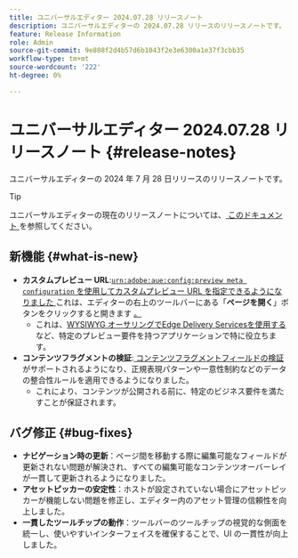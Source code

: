 ```yaml
---
title: ユニバーサルエディター 2024.07.28 リリースノート
description: ユニバーサルエディターの 2024.07.28 リリースのリリースノートです。
feature: Release Information
role: Admin
source-git-commit: 9e808f2d4b57d6b1043f2e3e6300a1e37f3cbb35
workflow-type: tm+mt
source-wordcount: '222'
ht-degree: 0%

---
```



# ユニバーサルエディター 2024.07.28 リリースノート {#release-notes}

ユニバーサルエディターの 2024 年 7 月 28 日リリースのリリースノートです。

>[!TIP]
>
>ユニバーサルエディターの現在のリリースノートについては、[ このドキュメント ](/help/release-notes/universal-editor/current.md) を参照してください。

## 新機能 {#what-is-new}

* **カスタムプレビュー URL**:[`urn:adobe:aue:config:preview meta configuration` を使用してカスタムプレビュー URL を指定できるようになりました ](/help/implementing/universal-editor/customizing.md#custom-preview-urls) これは、エディターの右上のツールバーにある「**ページを開く**」ボタンをクリックすると開きます [。](/help/sites-cloud/authoring/universal-editor/navigation.md#universal-editor-toolbar)
   * これは、[WYSIWYG オーサリングでEdge Delivery Servicesを使用する ](/help/edge/wysiwyg-authoring/authoring.md) など、特定のプレビュー要件を持つアプリケーションで特に役立ちます。
* **コンテンツフラグメントの検証**:[ コンテンツフラグメントフィールドの検証 ](/help/assets/content-fragments/content-fragments-models.md#validation) がサポートされるようになり、正規表現パターンや一意性制約などのデータの整合性ルールを適用できるようになりました。
   * これにより、コンテンツが公開される前に、特定のビジネス要件を満たすことが保証されます。

## バグ修正 {#bug-fixes}

* **ナビゲーション時の更新**：ページ間を移動する際に編集可能なフィールドが更新されない問題が解決され、すべての編集可能なコンテンツオーバーレイが一貫して更新されるようになりました。
* **アセットピッカーの安定性**：ホストが設定されていない場合にアセットピッカーが機能しない問題を修正し、エディター内のアセット管理の信頼性を向上しました。
* **一貫したツールチップの動作**：ツールバーのツールチップの視覚的な側面を統一し、使いやすいインターフェイスを確保することで、UI の一貫性が向上しました。
